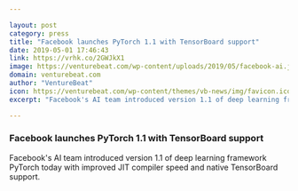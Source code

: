 ```yaml
---

layout: post
category: press
title: "Facebook launches PyTorch 1.1 with TensorBoard support"
date: 2019-05-01 17:46:43
link: https://vrhk.co/2GWJkX1
image: https://venturebeat.com/wp-content/uploads/2019/05/facebook-ai.jpg?w=1200&strip=all
domain: venturebeat.com
author: "VentureBeat"
icon: https://venturebeat.com/wp-content/themes/vb-news/img/favicon.ico
excerpt: "Facebook's AI team introduced version 1.1 of deep learning framework PyTorch today with improved JIT compiler speed and native TensorBoard support."

---
```


### Facebook launches PyTorch 1.1 with TensorBoard support

Facebook's AI team introduced version 1.1 of deep learning framework PyTorch today with improved JIT compiler speed and native TensorBoard support.